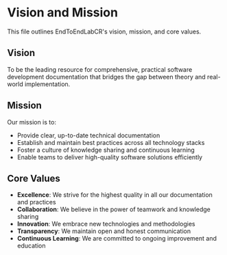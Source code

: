 # Vision and Mission

This file outlines EndToEndLabCR's vision, mission, and core values.

## Vision

To be the leading resource for comprehensive, practical software development documentation that bridges the gap between theory and real-world implementation.

## Mission

Our mission is to:

- Provide clear, up-to-date technical documentation
- Establish and maintain best practices across all technology stacks
- Foster a culture of knowledge sharing and continuous learning
- Enable teams to deliver high-quality software solutions efficiently

## Core Values

- **Excellence**: We strive for the highest quality in all our documentation and practices
- **Collaboration**: We believe in the power of teamwork and knowledge sharing
- **Innovation**: We embrace new technologies and methodologies
- **Transparency**: We maintain open and honest communication
- **Continuous Learning**: We are committed to ongoing improvement and education
